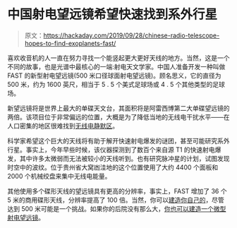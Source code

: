 # 中国射电望远镜希望快速找到系外行星

> 原文：<https://hackaday.com/2019/09/28/chinese-radio-telescope-hopes-to-find-exoplanets-fast/>

喜欢收音机的人一直在努力寻找一个能竖起更大更好天线的地方。当然，这是一个不同的故事，也是光谱中最核心的一端:射电天文学家。中国人准备开发一种叫做 FAST 的新型射电望远镜(500 米口径球面射电望远镜)。顾名思义，它的直径为 500 米，约为 1600 英尺，相当于 5 . 5 个美式足球场或 4 . 5 个其他类型的足球场。

新望远镜将是世界上最大的单碟天文台，其面积将是阿雷西博第二大单碟望远镜的两倍。该项目位于非常偏远的位置，大概是为了降低当地的无线电干扰水平——在人口密集的地区很难找到[无线电静默区](https://hackaday.com/2016/04/13/all-quiet-on-the-west-virginia-border-the-national-radio-quiet-zone/)。

科学家希望这个巨大的天线将有助于解开快速射电爆发的谜团，甚至可能研究系外行星。事实上，今年早些时候，该仪器探测到了数百个来自源 T1 的快速射电爆发，其中许多太微弱而无法被较小的天线听到。也有研究脉冲星的计划，试图发现时空中的波纹。位于贵州省大窝凼洼地的这个位置使用了大约 4400 个面板和 2000 个机械绞盘来集中无线电能量。

其他使用多个碟形天线的望远镜具有更高的分辨率，事实上，FAST 增加了 36 个 5 米的商用碟形天线，分辨率提高了 100 倍。当然，你可以[建造你自己的](https://hackaday.com/2019/01/20/radio-telescopes-horn-in-with-gnu-radio/)，尽管达到 500 米可能是一个挑战。如果你的后院没有那么大，[你也可以建造一个微型射电望远镜](https://hackaday.com/2016/07/31/the-tiny-radio-telescope/)。